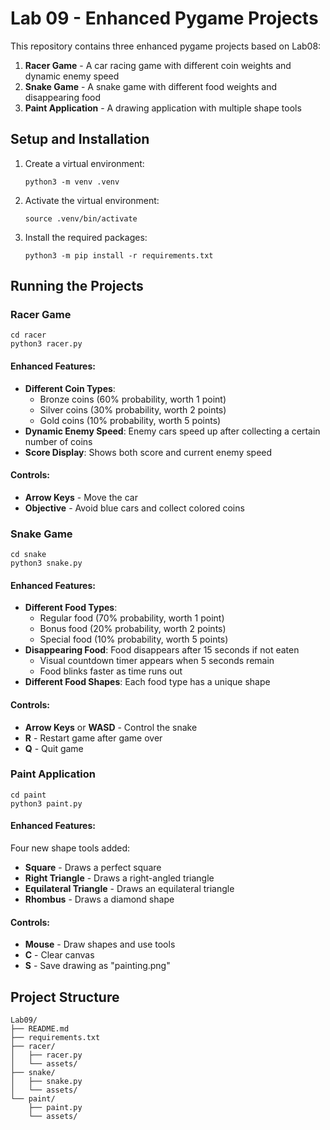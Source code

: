 # Lab 09 - Enhanced Pygame Projects

This repository contains three enhanced pygame projects based on Lab08:

1. **Racer Game** - A car racing game with different coin weights and dynamic enemy speed
2. **Snake Game** - A snake game with different food weights and disappearing food
3. **Paint Application** - A drawing application with multiple shape tools

## Setup and Installation

1. Create a virtual environment:

   ```
   python3 -m venv .venv
   ```

2. Activate the virtual environment:

   ```
   source .venv/bin/activate
   ```

3. Install the required packages:
   ```
   python3 -m pip install -r requirements.txt
   ```

## Running the Projects

### Racer Game

```
cd racer
python3 racer.py
```

#### Enhanced Features:

- **Different Coin Types**:
  - Bronze coins (60% probability, worth 1 point)
  - Silver coins (30% probability, worth 2 points)
  - Gold coins (10% probability, worth 5 points)
- **Dynamic Enemy Speed**: Enemy cars speed up after collecting a certain number of coins
- **Score Display**: Shows both score and current enemy speed

#### Controls:

- **Arrow Keys** - Move the car
- **Objective** - Avoid blue cars and collect colored coins

### Snake Game

```
cd snake
python3 snake.py
```

#### Enhanced Features:

- **Different Food Types**:
  - Regular food (70% probability, worth 1 point)
  - Bonus food (20% probability, worth 2 points)
  - Special food (10% probability, worth 5 points)
- **Disappearing Food**: Food disappears after 15 seconds if not eaten
  - Visual countdown timer appears when 5 seconds remain
  - Food blinks faster as time runs out
- **Different Food Shapes**: Each food type has a unique shape

#### Controls:

- **Arrow Keys** or **WASD** - Control the snake
- **R** - Restart game after game over
- **Q** - Quit game

### Paint Application

```
cd paint
python3 paint.py
```

#### Enhanced Features:

Four new shape tools added:

- **Square** - Draws a perfect square
- **Right Triangle** - Draws a right-angled triangle
- **Equilateral Triangle** - Draws an equilateral triangle
- **Rhombus** - Draws a diamond shape

#### Controls:

- **Mouse** - Draw shapes and use tools
- **C** - Clear canvas
- **S** - Save drawing as "painting.png"

## Project Structure

```
Lab09/
├── README.md
├── requirements.txt
├── racer/
│   ├── racer.py
│   └── assets/
├── snake/
│   ├── snake.py
│   └── assets/
└── paint/
    ├── paint.py
    └── assets/
```

